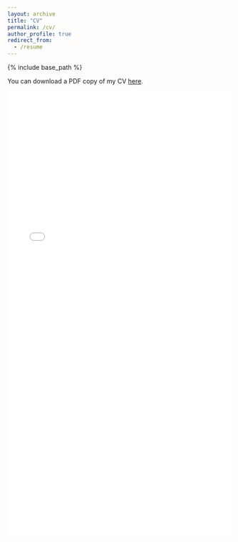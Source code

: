 ```yaml
---
layout: archive
title: "CV"
permalink: /cv/
author_profile: true
redirect_from:
  - /resume
---
```


{% include base_path %}

You can download a PDF copy of my CV [here](/files/CV.pdf).

<iframe src="/files/CV.pdf" width="100%" height="1000" frameborder="no" border="0" marginwidth="0" marginheight="0"></iframe>
